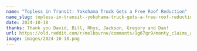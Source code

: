 ```yaml
---
name: "Topless in Transit: Yokohama Truck Gets a Free Roof Reduction"
name_slug: topless-in-transit--yokohama-truck-gets-a-free-roof-reduction
date: 2024-10-18
thanks: Thank you David, Bill, Rhys, Jackson, Gregory and Dan!
url: https://old.reddit.com/r/melbourne/comments/1g67qr9/monty_claims_another_victim/
image: images/2024-10-18.png
---
```

